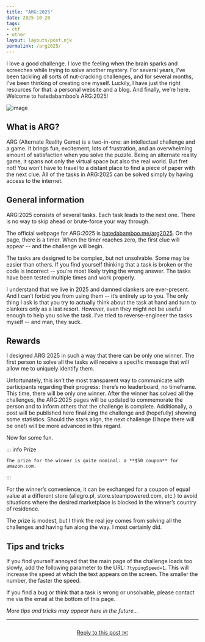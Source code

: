 ```yaml
---
title: "ARG:2025"
date: 2025-10-28
tags:
- ctf
- other
layout: layouts/post.njk
permalink: /arg2025/
---
```

I love a good challenge. I love the feeling when the brain sparks and screeches while trying to solve another mystery. For several years, I’ve been tackling all sorts of nut-cracking challenges, and for several months, I’ve been thinking of creating one myself. Luckily, I have just the right resources for that: a personal website and a blog. And finally, we’re here. Welcome to hatedabamboo’s ARG:2025!

<!-- more -->

![image](/assets/arg2025.webp)

## What is ARG?

ARG (Alternate Reality Game) is a two-in-one: an intellectual challenge and a game. It brings fun, excitement, lots of frustration, and an overwhelming amount of satisfaction when you solve the puzzle. Being an alternate reality game, it spans not only the virtual space but also the real world. But fret not! You won’t have to travel to a distant place to find a piece of paper with the next clue. All of the tasks in ARG:2025 can be solved simply by having access to the internet.

## General information

ARG:2025 consists of several tasks. Each task leads to the next one. There is no way to skip ahead or brute-force your way through.

The official webpage for ARG:2025 is [hatedabamboo.me/arg2025](https://hatedabamboo.me/arg2025). On the page, there is a timer. When the timer reaches zero, the first clue will appear -- and the challenge will begin.

The tasks are designed to be complex, but not unsolvable. Some may be easier than others. If you find yourself thinking that a task is broken or the code is incorrect -- you’re most likely trying the wrong answer. The tasks have been tested multiple times and work properly.

I understand that we live in 2025 and damned clankers are ever-present. And I can’t forbid you from using them -- it’s entirely up to you. The only thing I ask is that you try to actually think about the task at hand and turn to clankers only as a last resort. However, even they might not be useful enough to help you solve the task. I’ve tried to reverse-engineer the tasks myself -- and man, they suck.

## Rewards

I designed ARG:2025 in such a way that there can be only one winner. The first person to solve all the tasks will receive a specific message that will allow me to uniquely identify them.

Unfortunately, this isn’t the most transparent way to communicate with participants regarding their progress: there’s no leaderboard, no timeframe. This time, there will be only one winner. After the winner has solved all the challenges, the ARG:2025 pages will be updated to commemorate the person and to inform others that the challenge is complete. Additionally, a post will be published here finalizing the challenge and (hopefully) showing some statistics. Should the stars align, the next challenge (I hope there will be one!) will be more advanced in this regard.

Now for some fun.

::: info Prize

    The prize for the winner is quite nominal: a **$50 coupon** for amazon.com.

:::

For the winner’s convenience, it can be exchanged for a coupon of equal value at a different store (allegro.pl, store.steampowered.com, etc.) to avoid situations where the desired marketplace is blocked in the winner’s country of residence.

The prize is modest, but I think the real joy comes from solving all the challenges and having fun along the way. I most certainly did.

## Tips and tricks

If you find yourself annoyed that the main page of the challenge loads too slowly, add the following parameter to the URL: `?typingSpeed=1`. This will increase the speed at which the text appears on the screen. The smaller the number, the faster the speed.

If you find a bug or think that a task is wrong or unsolvable, please contact me via the email at the bottom of this page.

*More tips and tricks may appear here in the future...*

---

<p style="text-align: center; margin: 24px 0 24px 0;"><a href="mailto:reply@hatedabamboo.me?subject=Reply%20to%3A%20arg2025">Reply to this post ✉️</a></p>
